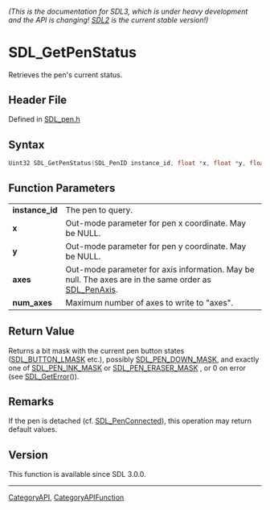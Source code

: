 ###### (This is the documentation for SDL3, which is under heavy development and the API is changing! [SDL2](https://wiki.libsdl.org/SDL2/) is the current stable version!)
# SDL_GetPenStatus

Retrieves the pen's current status.

## Header File

Defined in [SDL_pen.h](https://github.com/libsdl-org/SDL/blob/main/include/SDL3/SDL_pen.h)

## Syntax

```c
Uint32 SDL_GetPenStatus(SDL_PenID instance_id, float *x, float *y, float *axes, size_t num_axes);

```

## Function Parameters

|                     |                                                                                                                     |
| ------------------- | ------------------------------------------------------------------------------------------------------------------- |
| **instance_id**     | The pen to query.                                                                                                   |
| **x**               | Out-mode parameter for pen x coordinate. May be NULL.                                                               |
| **y**               | Out-mode parameter for pen y coordinate. May be NULL.                                                               |
| **axes**            | Out-mode parameter for axis information. May be null. The axes are in the same order as [SDL_PenAxis](SDL_PenAxis). |
| **num_axes**        | Maximum number of axes to write to "axes".                                                                          |

## Return Value

Returns a bit mask with the current pen button states
([SDL_BUTTON_LMASK](SDL_BUTTON_LMASK) etc.), possibly
[SDL_PEN_DOWN_MASK](SDL_PEN_DOWN_MASK), and exactly one of
[SDL_PEN_INK_MASK](SDL_PEN_INK_MASK) or
[SDL_PEN_ERASER_MASK](SDL_PEN_ERASER_MASK) , or 0 on error (see
[SDL_GetError](SDL_GetError)()).

## Remarks

If the pen is detached (cf. [SDL_PenConnected](SDL_PenConnected)), this
operation may return default values.

## Version

This function is available since SDL 3.0.0.

----
[CategoryAPI](CategoryAPI), [CategoryAPIFunction](CategoryAPIFunction)

